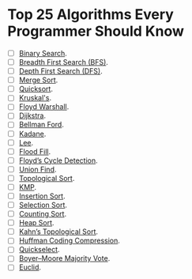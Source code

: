 # Top 25 Algorithms Every Programmer Should Know

- [ ] [Binary Search](https://en.wikipedia.org/wiki/Binary_search_algorithm).
- [ ] [Breadth First Search (BFS)](https://en.wikipedia.org/wiki/Breadth-first_search).
- [ ] [Depth First Search (DFS)](https://en.wikipedia.org/wiki/Depth-first_search).
- [ ] [Merge Sort](https://en.wikipedia.org/wiki/Merge_sort).
- [ ] [Quicksort](https://en.wikipedia.org/wiki/Quicksort).
- [ ] [Kruskal's](https://en.wikipedia.org/wiki/Kruskal%27s_algorithm).
- [ ] [Floyd Warshall](https://en.wikipedia.org/wiki/Floyd–Warshall_algorithm).
- [ ] [Dijkstra](https://en.wikipedia.org/wiki/Dijkstra%27s_algorithm).
- [ ] [Bellman Ford]().
- [ ] [Kadane]().
- [ ] [Lee]().
- [ ] [Flood Fill]().
- [ ] [Floyd’s Cycle Detection]().
- [ ] [Union Find]().
- [ ] [Topological Sort]().
- [ ] [KMP]().
- [ ] [Insertion Sort]().
- [ ] [Selection Sort]().
- [ ] [Counting Sort]().
- [ ] [Heap Sort]().
- [ ] [Kahn’s Topological Sort]().
- [ ] [Huffman Coding Compression]().
- [ ] [Quickselect]().
- [ ] [Boyer–Moore Majority Vote]().
- [ ] [Euclid]().
